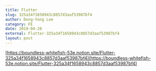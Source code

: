```yaml
---
title: Flutter
slug: 325a34f1658943c8857d3aaf53987bf4
author: Dong-Yong Lee
category: FE
date: 2019-04-28
external: Flutter-325a34f1658943c8857d3aaf53987bf4
layout: post
---
```


[https://boundless-whitefish-53e.notion.site/Flutter-325a34f1658943c8857d3aaf53987bf4](https://boundless-whitefish-53e.notion.site/Flutter-325a34f1658943c8857d3aaf53987bf4)